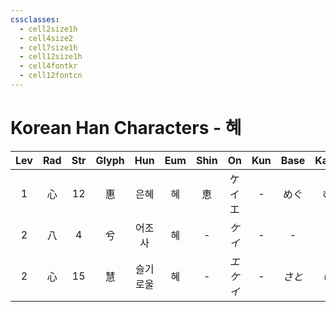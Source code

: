 ```yaml
---
cssclasses:
  - cell2size1h
  - cell4size2
  - cell7size1h
  - cell12size1h
  - cell4fontkr
  - cell12fontcn
---
```


# Korean Han Characters - 혜

| Lev | Rad | Str | Glyph | Hun  | Eum | Shin |    On     | Kun | Base | Kana | Simp | Man | Can  |   Viet   |
| :-: | :-: | :-: | :---: | :--: | :-: | :--: | :-------: | :-: | :--: | :--: | :--: | :-: | :--: | :------: |
|  1  |  心  | 12  |   惠   |  은혜  |  혜  |  恵   |  ケイ<br>エ  |  -  |  めぐ  |  む   |  -   | huì | wai6 |   huệ    |
|  2  |  八  |  4  |   兮   | 어조사  |  혜  |  -   |   *ケイ*    |  -  |  -   |  -   |  -   | xī  | hai4 |    hề    |
|  2  |  心  | 15  |   慧   | 슬기로울 |  혜  |  -   | *エ<br>ケイ* |  -  | *さと* | *い*  |  慧   | huì | wai6 | huệ<br>tuệ |
